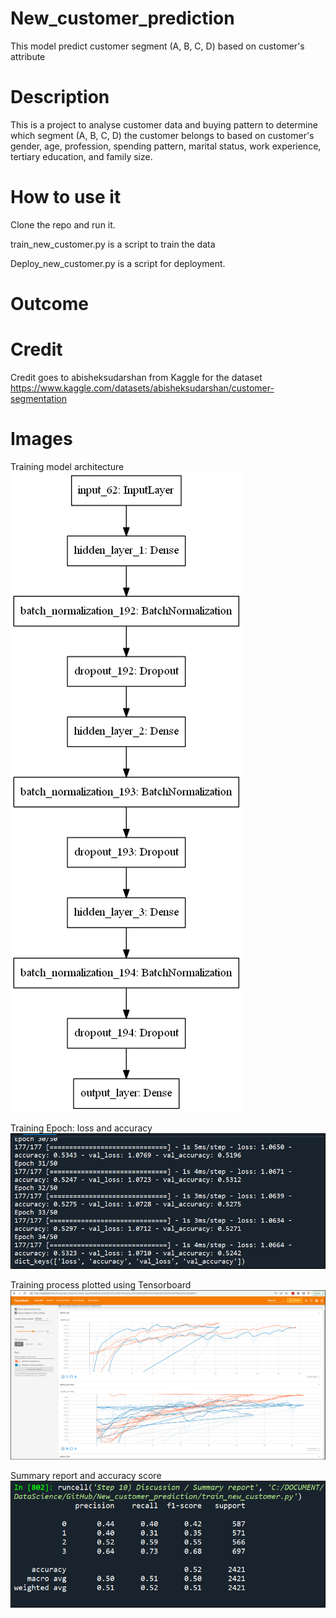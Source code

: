 
 # New_customer_prediction
 This model predict customer segment (A, B, C, D) based on customer's attribute


# Description
This is a project to analyse customer data and buying pattern to determine which segment (A, B, C, D) the customer belongs to based on customer's gender, age, profession, spending pattern, marital status, work experience, tertiary education, and family size. 


# How to use it
Clone the repo and run it.

train_new_customer.py is a script to train the data

Deploy_new_customer.py is a script for deployment.

# Outcome




# Credit
Credit goes to abisheksudarshan from Kaggle for the dataset
https://www.kaggle.com/datasets/abisheksudarshan/customer-segmentation


# Images

Training model architecture
![image](image/model.png)


Training Epoch: loss and accuracy
![image](image/training_epoch_loss_accuracy.png)



Training process plotted using Tensorboard
![image](image/tensorboard.png)



Summary report and accuracy score
![image](image/Summary_report.png)

